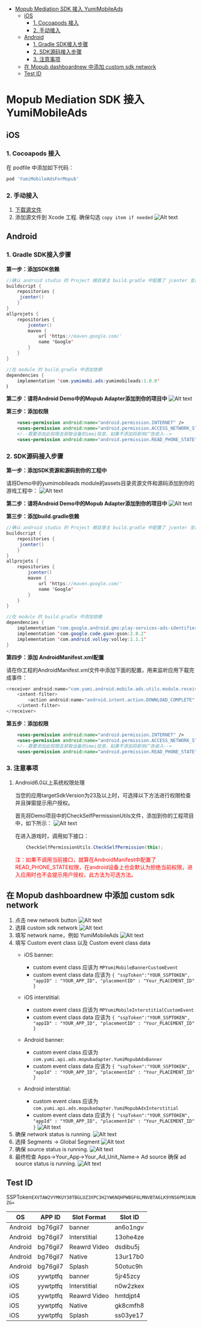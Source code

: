 - [Mopub Mediation SDK 接入 YumiMobileAds](#mopub-mediation-sdk-%E6%8E%A5%E5%85%A5-yumimobileads)
	- [iOS](#ios)
		- [1. Cocoapods 接入](#1-cocoapods-%E6%8E%A5%E5%85%A5)
		- [2. 手动接入](#2-%E6%89%8B%E5%8A%A8%E6%8E%A5%E5%85%A5)
	- [Android](#android)
		- [1. Gradle SDK接入步骤](#1-gradle-sdk接入步骤)
		- [2. SDK源码接入步骤](#2-sdk源码接入步骤)
		- [3. 注意事项](#3-注意事项)
	- [在 Mopub dashboardnew 中添加 custom sdk network](#%E5%9C%A8-mopub-dashboardnew-%E4%B8%AD%E6%B7%BB%E5%8A%A0-custom-sdk-network)
	- [Test ID](#test-id)


# Mopub Mediation SDK 接入 YumiMobileAds 
## iOS
### 1. Cocoapods 接入
在 podfile 中添加如下代码：
```ruby
pod 'YumiMobileAdsForMopub'
```
### 2. 手动接入
1. [下载源文件](https://adsdk.yumimobi.com/YumiMobileAds/Yumi_1.0.1.zip)
2. 添加源文件到 Xcode 工程.
	确保勾选 `copy item if needed`
	![Alt text](./1560415938839.png)

## Android
### 1. Gradle SDK接入步骤
**第一步：添加SDK依赖**

```java
//确认 android studio 的 Project 根目录主 build.gradle 中配置了 jcenter 支持。
buildscript {
    repositories {
   	 jcenter()
    }
}
allprojets {
    repositories {
        jcenter()
        maven {
            url 'https://maven.google.com/'
            name 'Google'
        }
    }
}

//在 module 的 build.gradle 中添加依赖
dependencies {
    implementation 'com.yumimobi.ads:yumimobileads:1.0.0'
｝
```
**第二步：请将Android Demo中的Mopub Adapter添加到你的项目中**
![Alt text](./android-image1.png)

**第三步：添加权限**

```xml
    <uses-permission android:name="android.permission.INTERNET" />
    <uses-permission android:name="android.permission.ACCESS_NETWORK_STATE" />
    <!--需要添加此权限去获取设备的imei信息，如果不添加将影响广告收入-->
    <uses-permission android:name="android.permission.READ_PHONE_STATE"/>
```

### 2. SDK源码接入步骤

**第一步：添加SDK资源和源码到你的工程中**

请将Demo中的yumimobileads module的assets目录资源文件和源码添加到你的游戏工程中：
![Alt text](./android-image2.png)

**第二步：请将Android Demo中的Mopub Adapter添加到你的项目中**
![Alt text](./android-image1.png)

**第三步：添加build.gradle依赖**

```java
//确认 android studio 的 Project 根目录主 build.gradle 中配置了 jcenter 支持。
buildscript {
    repositories {
   	 jcenter()
    }
}
allprojets {
    repositories {
        jcenter()
        maven {
            url 'https://maven.google.com/'
            name 'Google'
        }
    }
}

//在 module 的 build.gradle 中添加依赖
dependencies {
    implementation "com.google.android.gms:play-services-ads-identifier:16.0.0"
    implementation 'com.google.code.gson:gson:2.8.2'
    implementation 'com.android.volley:volley:1.1.1'
}
```

**第四步：添加 AndroidManifest.xml配置**
 
请在你工程的AndroidManifest.xml文件中添加下面的配置，用来监听应用下载完成事件：
```java
<receiver android:name="com.yumi.android.mobile.ads.utils.module.receiver.ADReceiver">
	<intent-filter>
		<action android:name="android.intent.action.DOWNLOAD_COMPLETE" />
	</intent-filter>
</receiver>
```

**第五步：添加权限**

```xml
    <uses-permission android:name="android.permission.INTERNET" />
    <uses-permission android:name="android.permission.ACCESS_NETWORK_STATE" />
    <!--需要添加此权限去获取设备的imei信息，如果不添加将影响广告收入-->
    <uses-permission android:name="android.permission.READ_PHONE_STATE"/>
```

### 3. 注意事项

1. Android6.0以上系统权限处理

	当您的应用targetSdkVersion为23及以上时，可选择以下方法进行权限检查并且弹窗提示用户授权。
    
	首先将Demo项目中的CheckSelfPermissionUtils文件，添加到你的工程项目中，如下所示：
	![Alt text](./android-image3.png)

    在进入游戏时，调用如下接口：
	```java
        CheckSelfPermissionUtils.CheckSelfPermission(this);
	```
	<p><span style="color:red;">注：如果不调用当前接口，就算在AndroidManifest中配置了READ_PHONE_STATE权限，在android设备上也会默认为拒绝当前权限，进入应用时也不会提示用户授权，此方法为可选方法。</span></p>

## 在 Mopub dashboardnew 中添加 custom sdk network 
1. 点击 new network button
	![Alt text](./1560409646437.png)
2. 选择 custom sdk network 
	![Alt text](./1560409697619.png)
3. 填写 network name，例如 YumiMobileAds
	![Alt text](./1560409809820.png)
4. 填写 Custom event class 以及 Custom event class data
	- iOS banner:
		- custom event class 应该为 `MPYumiMobileBannerCustomEvent`
		- custom event class data 应该为
			`{ "sspToken":"YOUR_SSPTOKEN", "appID" : "YOUR_APP_ID", "placementID" : "Your_PLACEMENT_ID" }`
	- iOS interstitial:
		- custom event class 应该为 `MPYumiMobileInterstitialCustomEvent`
		- custom event class data 应该为
			`{ "sspToken":"YOUR_SSPTOKEN", "appID" : "YOUR_APP_ID", "placementID" : "Your_PLACEMENT_ID" }` 

	- Android banner:
		- custom event class 应该为 `com.yumi.api.ads.mopubadapter.YumiMopubAdxBanner`
		- custom event class data 应该为
			`{ "sspToken":"YOUR_SSPTOKEN", "appId" : "YOUR_APP_ID", "placementId" : "Your_PLACEMENT_ID" }`
	- Android interstitial:
		- custom event class 应该为 `com.yumi.api.ads.mopubadapter.YumiMopubAdxInterstitial`
		- custom event class data 应该为
			`{ "sspToken":"YOUR_SSPTOKEN", "appId" : "YOUR_APP_ID", "placementId" : "Your_PLACEMENT_ID" }` 
	![Alt text](./1560409912883.png)
5. 确保 network status is running.
	![Alt text](./1560410523146.png)
6. 选择 Segments -> Global Segment
	![Alt text](./1560410634439.png)
7. 确保 source status is running.
	![Alt text](./1560410708081.png)
8. 最终检查
	Apps->Your_App->Your_Ad_Unit_Name-> Ad source 
	确保 ad source status is running.
	![Alt text](./1560410861974.png)
## Test ID 
SSPToken``EXVTAW2VYMKUY30TBGLUZ3XPC3H2YW6NQHPWBGF6LMNVBTA6LK9YNS6PMJAUNZG=`` 

| OS | APP ID | Slot Format | Slot ID |
| ----- | ----- | ----- | ----- |
| Android | bg76gil7 | banner | an6o1ngv |
| Android | bg76gil7 | Interstitial | 13ohe4ze |
| Android | bg76gil7 | Reawrd Video | dsdibu5j |
| Android | bg76gil7 | Native | 13ur17b0 |
| Android | bg76gil7 | Splash | 50otuc9h |
| iOS | yywtptfq | banner | 5jr45zcy |
| iOS | yywtptfq | Interstitial | n0w2zkex |
| iOS | yywtptfq | Reawrd Video | hmtdjpt4 |
| iOS | yywtptfq | Native | gk8cmfh8 |
| iOS | yywtptfq | Splash | ss03ye17 |